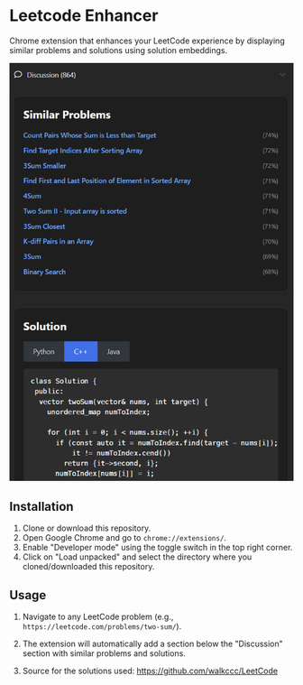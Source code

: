 # Leetcode Enhancer

Chrome extension that enhances your LeetCode experience by displaying similar problems and solutions using solution embeddings.

![Screenshot of LeetCode Similar Problems Finder](screenshotLC.png)

## Installation

1. Clone or download this repository.
2. Open Google Chrome and go to `chrome://extensions/`.
3. Enable "Developer mode" using the toggle switch in the top right corner.
4. Click on "Load unpacked" and select the directory where you cloned/downloaded this repository.

## Usage

1. Navigate to any LeetCode problem (e.g., `https://leetcode.com/problems/two-sum/`).
2. The extension will automatically add a section below the "Discussion" section with similar problems and solutions.

3. Source for the solutions used: https://github.com/walkccc/LeetCode
